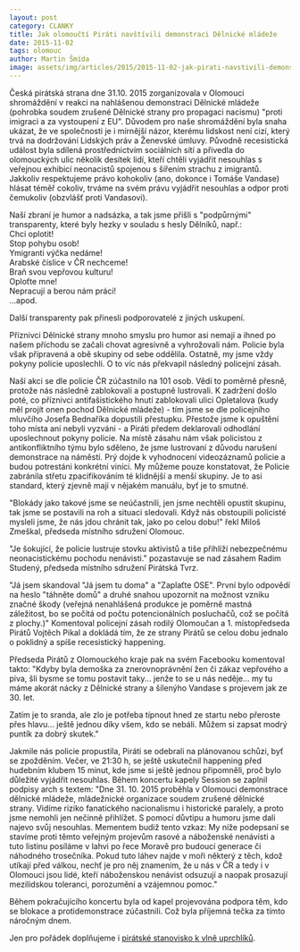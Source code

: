 ```yaml
---
layout: post
category: CLANKY
title: Jak olomoučtí Piráti navštívili demonstraci Dělnické mládeže
date: 2015-11-02
tags: olomouc
author: Martin Šmída
image: assets/img/articles/2015/2015-11-02-jak-pirati-navstivili-demonstraci-delnicke-mladeze.jpg   #751x422 pixelu
---
```

Česká pirátská strana dne 31.10. 2015 zorganizovala v Olomouci shromáždění v reakci na nahlášenou demonstraci Dělnické mládeže (pohrobka soudem zrušené Dělnické strany pro propagaci nacismu) "proti imigraci a za vystoupení z EU". Důvodem pro naše shromáždění byla snaha ukázat, že ve společnosti je i mírnější názor, kterému lidskost není cizí, který trvá na dodržování Lidských práv a Ženevské úmluvy. Původně recesistická událost byla sdílená prostřednictvím sociálních sítí a přivedla do olomouckých ulic několik desítek lidí, kteří chtěli vyjádřit nesouhlas s veřejnou exhibicí neonacistů spojenou s šířením strachu z imigrantů. Jakkoliv respektujeme právo kohokoliv (ano, dokonce i Tomáše Vandase) hlásat téměř cokoliv, trváme na svém právu vyjádřit nesouhlas a odpor proti čemukoliv (obzvlášť proti Vandasovi). 

Naší zbraní je humor a nadsázka, a tak jsme přišli s "podpůrnými" transparenty, které byly hezky v souladu s hesly Dělníků, např.:  
Chci oplotit!  
Stop pohybu osob!  
Ymigranti výčka nedáme!  
Arabské číslice v ČR nechceme!  
Braň svou vepřovou kulturu!  
Oploťte mne!  
Nepracují a berou nám práci!   
...apod.

Další transparenty pak přinesli podporovatelé z jiných uskupení.

Příznivci Dělnické strany mnoho smyslu pro humor asi nemají a ihned po našem příchodu se začali chovat agresivně a vyhrožovali nám. Policie byla však připravená a obě skupiny od sebe oddělila. Ostatně, my jsme vždy pokyny policie uposlechli. O to víc nás překvapil následný policejní zásah.

Naší akci se dle policie ČR zúčastnilo na 101 osob. Vědí to poměrně přesně, protože nás následně  zablokovali a postupně lustrovali. K zadržení došlo poté, co příznivci antifašistického hnutí zablokovali ulici Opletalova (kudy měl projít onen pochod Dělnické mládeže) - tím jsme se dle policejního mluvčího Josefa Bednaříka dopustili přestupku. Přestože jsme k opuštění toho místa ani nebyli vyzváni - a Piráti předem deklarovali odhodlání uposlechnout pokyny policie. Na místě zásahu nám však policistou z antikonfliktního týmu bylo sděleno, že jsme lustrovaní z důvodu narušení demonstrace na náměstí. Prý dojde k vyhodnocení videozáznamů policie a budou potrestáni konkrétní viníci. My můžeme pouze konstatovat, že Policie zabránila střetu zpacifikováním té klidnější a menší skupiny. Je to asi standard, který zjevně mají v nějakém manuálu, byť je to smutné.

"Blokády jako takové jsme se neúčastnili, jen jsme nechtěli opustit skupinu, tak jsme se postavili na roh a situaci sledovali. Když nás obstoupili policisté mysleli jsme, že nás jdou chránit tak, jako po celou dobu!" řekl Miloš Zmeškal, předseda místního sdružení Olomouc.

"Je šokující, že policie lustruje stovku aktivistů a tiše přihlíží nebezpečnému neonacistickému pochodu nenávisti." pozastavuje se nad zásahem Radim Studený, předseda místního sdružení Pirátská Tvrz.

"Já jsem skandoval "Já jsem tu doma" a "Zaplaťte OSE". První bylo odpovědí na  heslo "táhněte domů" a druhé snahou upozornit na možnost vzniku značné škody (veřejná nenahlášená produkce je poměrně mastná záležitost, bo se počítá od počtu potencionálních posluchačů, což se počítá z plochy.)" Komentoval policejní zásah rodilý Olomoučan a 1. místopředseda Pirátů Vojtěch Pikal a dokládá tím, že ze strany Pirátů se celou dobu jednalo o poklidný a spíše recesistický happening.

Předseda Pirátů z Olomouckého kraje pak na svém Facebooku komentoval takto: "Kdyby byla demoška za znerovnoprávnění žen či zákaz vepřového a piva, šli bysme se tomu postavit taky... jenže to se u nás neděje... my tu máme akorát nácky z Dělnické strany a šílenýho Vandase s projevem jak ze 30. let.

Zatím je to sranda, ale zlo je potřeba típnout hned ze startu nebo přeroste přes hlavu... ještě jednou díky všem, kdo se nebáli. Můžem si zapsat modrý puntík za dobrý skutek."

Jakmile nás policie propustila, Piráti se odebrali na plánovanou schůzi, byť se zpožděním. Večer, ve 21:30 h,  se ještě uskutečnil happening před hudebním klubem 15 minut, kde jsme si ještě jednou připomněli, proč  bylo důležité vyjádřit nesouhlas. Během koncertu kapely Session se zaplnil podpisy arch s  textem: "Dne 31. 10. 2015 proběhla v Olomouci demonstrace dělnické mládeže, mládežnické organizace soudem zrušené dělnické strany. Vidíme riziko fanatického nacionalismu i historické paralely, a proto jsme nemohli jen nečinně přihlížet. S pomocí důvtipu a humoru jsme dali najevo svůj nesouhlas. Mementem budiž tento vzkaz: My níže podepsaní se stavíme proti těmto veřejným projevům rasové a náboženské nenávisti a tuto listinu posíláme v lahvi po řece Moravě pro budoucí generace či náhodného trosečníka. Pokud tuto láhev najde v moři některý z těch, kdož utíkají před válkou, nechť je pro něj znamením, že u nás v ČR a tedy i v Olomouci jsou lidé, kteří náboženskou nenávist odsuzují a naopak prosazují mezilidskou toleranci, porozumění a vzájemnou pomoc."

Během pokračujícího koncertu byla od kapel projevována podpora těm, kdo se blokace a protidemonstrace zúčastnili. Což byla příjemná tečka za tímto náročným dnem.

Jen pro pořádek doplňujeme i [pirátské stanovisko k vlně uprchlíků](https://www.pirati.cz/stanoviska/piratske_stanovisko_k_vlne_uprchliku_-_jednotne_azylove_rizeni_v_evrope_plan_na_integraci_uprchliku_v_cesku).
